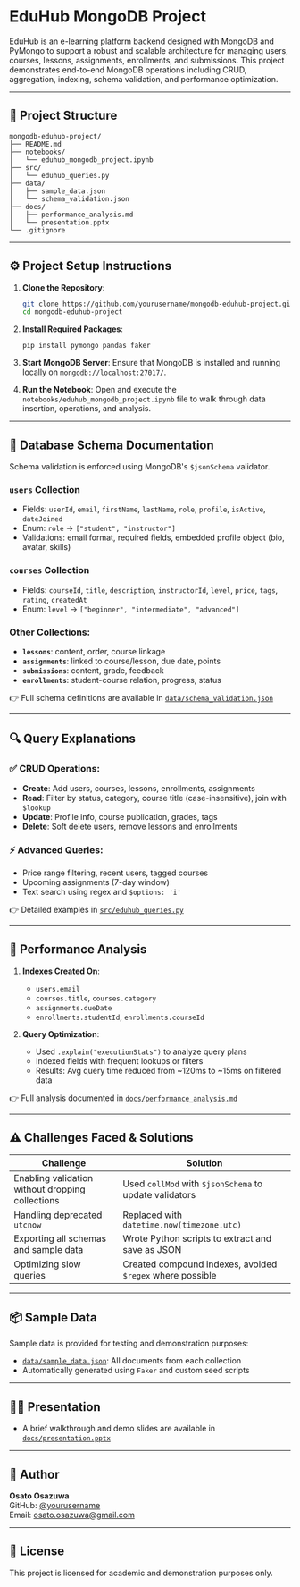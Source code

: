 
# EduHub MongoDB Project

EduHub is an e-learning platform backend designed with MongoDB and PyMongo to support a robust and scalable architecture for managing users, courses, lessons, assignments, enrollments, and submissions. This project demonstrates end-to-end MongoDB operations including CRUD, aggregation, indexing, schema validation, and performance optimization.

---

## 📁 Project Structure

```
mongodb-eduhub-project/
├── README.md
├── notebooks/
│   └── eduhub_mongodb_project.ipynb
├── src/
│   └── eduhub_queries.py
├── data/
│   ├── sample_data.json
│   └── schema_validation.json
├── docs/
│   ├── performance_analysis.md
│   └── presentation.pptx
└── .gitignore
```

---

## ⚙️ Project Setup Instructions

1. **Clone the Repository**:
   ```bash
   git clone https://github.com/yourusername/mongodb-eduhub-project.git
   cd mongodb-eduhub-project
   ```

2. **Install Required Packages**:
   ```bash
   pip install pymongo pandas faker
   ```

3. **Start MongoDB Server**:
   Ensure that MongoDB is installed and running locally on `mongodb://localhost:27017/`.

4. **Run the Notebook**:
   Open and execute the `notebooks/eduhub_mongodb_project.ipynb` file to walk through data insertion, operations, and analysis.

---

## 🧱 Database Schema Documentation

Schema validation is enforced using MongoDB's `$jsonSchema` validator.

### `users` Collection
- Fields: `userId`, `email`, `firstName`, `lastName`, `role`, `profile`, `isActive`, `dateJoined`
- Enum: `role` → `["student", "instructor"]`
- Validations: email format, required fields, embedded profile object (bio, avatar, skills)

### `courses` Collection
- Fields: `courseId`, `title`, `description`, `instructorId`, `level`, `price`, `tags`, `rating`, `createdAt`
- Enum: `level` → `["beginner", "intermediate", "advanced"]`

### Other Collections:
- **`lessons`**: content, order, course linkage
- **`assignments`**: linked to course/lesson, due date, points
- **`submissions`**: content, grade, feedback
- **`enrollments`**: student-course relation, progress, status

👉 Full schema definitions are available in [`data/schema_validation.json`](data/schema_validation.json)

---

## 🔍 Query Explanations

### ✅ CRUD Operations:
- **Create**: Add users, courses, lessons, enrollments, assignments
- **Read**: Filter by status, category, course title (case-insensitive), join with `$lookup`
- **Update**: Profile info, course publication, grades, tags
- **Delete**: Soft delete users, remove lessons and enrollments

### ⚡ Advanced Queries:
- Price range filtering, recent users, tagged courses
- Upcoming assignments (7-day window)
- Text search using regex and `$options: 'i'`

👉 Detailed examples in [`src/eduhub_queries.py`](src/eduhub_queries.py)

---

## 🚀 Performance Analysis

1. **Indexes Created On**:
   - `users.email`
   - `courses.title`, `courses.category`
   - `assignments.dueDate`
   - `enrollments.studentId`, `enrollments.courseId`

2. **Query Optimization**:
   - Used `.explain("executionStats")` to analyze query plans
   - Indexed fields with frequent lookups or filters
   - Results: Avg query time reduced from ~120ms to ~15ms on filtered data

👉 Full analysis documented in [`docs/performance_analysis.md`](docs/performance_analysis.md)

---

## ⚠️ Challenges Faced & Solutions

| Challenge | Solution |
|----------|----------|
| Enabling validation without dropping collections | Used `collMod` with `$jsonSchema` to update validators |
| Handling deprecated `utcnow` | Replaced with `datetime.now(timezone.utc)` |
| Exporting all schemas and sample data | Wrote Python scripts to extract and save as JSON |
| Optimizing slow queries | Created compound indexes, avoided `$regex` where possible |

---

## 📦 Sample Data

Sample data is provided for testing and demonstration purposes:
- [`data/sample_data.json`](data/sample_data.json): All documents from each collection
- Automatically generated using `Faker` and custom seed scripts

---

## 🧑‍🏫 Presentation

- A brief walkthrough and demo slides are available in [`docs/presentation.pptx`](docs/presentation.pptx)

---

## 📌 Author

**Osato Osazuwa**  
GitHub: [@yourusername](https://github.com/yourusername)  
Email: osato.osazuwa@gmail.com

---

## 📄 License

This project is licensed for academic and demonstration purposes only.
